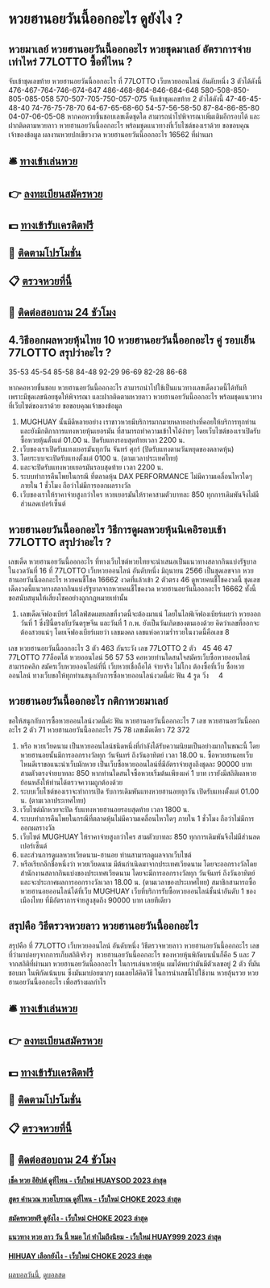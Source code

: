 # หวยฮานอยวันนี้ออกอะไร ดูยังไง ?
## หวยมาเลย์ หวยฮานอยวันนี้ออกอะไร หวยชุดมาเลย์ อัตราการจ่ายเท่าไหร่ 77LOTTO ซื้อที่ไหน ?
จับเข้าชุดเลขท้าย หวยฮานอยวันนี้ออกอะไร ที่ 77LOTTO เว็บหวยออนไลน์ อันดับหนึ่ง 3 ตัวได้ดังนี้
476-467-764-746-674-647
486-468-864-846-684-648
580-508-850-805-085-058
570-507-705-750-057-075
จับเข้าชุดเลขท้าย 2 ตัวได้ดังนี้
47-46-45-48-40
74-76-75-78-70
64-67-65-68-60
54-57-56-58-50
87-84-86-85-80
04-07-06-05-08
หากคอหวยชื่นชอบเลขเด็ดชุดใด สามารถนำไปพิจารณาเพิ่มเติมอีกรอบได้ และฝากติดตามหวยลาว หวยฮานอยวันนี้ออกอะไร พร้อมชุดแนวทางที่เว็บไซต์ของเราด้วย
ขอขอบคุณเจ้าของข้อมูล
ผลงานหวยปกเขียวงวด หวยฮานอยวันนี้ออกอะไร 16562 ที่ผ่านมา


## 🛎 [ทางเข้าเล่นหวย](https://bit.ly/3BG5bNw)
## 👉 [ลงทะเบียนสมัครหวย](https://bit.ly/3BG5bNw)
## 💵 [ทางเข้ารับเครดิตฟรี](https://bit.ly/3C3mvgS)
## 👑 [ติดตามโปรโมชั่น](https://bit.ly/3C3mvgS)
## 📋 [ตรวจหวยที่นี้](https://bit.ly/3C3mvgS)
## 📱 [ติดต่อสอบถาม 24 ชัวโมง](https://bit.ly/3C3mvgS)

## 4.วิธีออกผลหวยหุ้นไทย 10 หวยฮานอยวันนี้ออกอะไร คู่ รอบเย็น 77LOTTO สรุปว่าอะไร ?
35-53
45-54
85-58
84-48
92-29
96-69
82-28
86-68

หากคอหวยชื่นชอบ หวยฮานอยวันนี้ออกอะไร สามารถนำไปใช้เป็นแนวทางเลขเด็ดงวดนี้ได้ทันที เพราะมีชุดเลขน้อยชุดให้พิจารณา และฝากติดตามหวยลาว หวยฮานอยวันนี้ออกอะไร พร้อมชุดแนวทางที่เว็บไซต์ของเราด้วย
ขอขอบคุณเจ้าของข้อมูล
1. MUGHUAY นั้นมีดีหลายอย่าง เราชาวหวยมีบริการมากมายหลายอย่างที่คอยให้บริการทุกท่าน และยังมีกติกาการแทงหวยหุ้นเยอรมัน ที่สามารถทำความเข้าใจได้ง่ายๆ โดยเว็บไซต์ของเราเปิดรับซื้อหวยหุ้นตั้งแต่ 01.00 น. ปิดรับแทงรอบสุดท้ายเวลา 2200 น.
2. เว็บของเราเปิดรับแทงเยอรมันทุกวัน จันทร์ ศุกร์ (ปิดรับแทงตามวันหยุดของตลาดหุ้น)
3. โดยระบบจะเปิดรับแทงตั้งแต่ 0100 น. (ตามเวลาประเทศไทย)
4. และจะปิดรับแทงหวยเยอรมันรอบสุดท้าย เวลา 2200 น.
5. ระบบทำการคืนโพยในกรณี ที่ตลาดหุ้น DAX PERFORMANCE ไม่มีความเคลื่อนไหวใดๆ ภายใน 1 ชั่วโมง ถือว่าไม่มีการออกผลรางวัล
6. เว็บของเราให้ราคาจ่ายสูงกว่าใคร หวยเยอรมันให้ราคาสามตัวบาทละ 850 ทุกการเดิมพันจึงไม่มีส่วนลดเปอร์เซ็นต์

## หวยฮานอยวันนี้ออกอะไร วิธีการดูผลหวยหุ้นนิเคอิรอบเช้า 77LOTTO สรุปว่าอะไร ?
เลขเด็ด หวยฮานอยวันนี้ออกอะไร ที่ทางเว็บไซต์หวยไทยจะนำเสนอเป็นแนวทางสลากกินแบ่งรัฐบาลในงวดวันที่ 16 ที่ 77LOTTO เว็บหวยออนไลน์ อันดับหนึ่ง มิถุนายน 2566 เป็นชุดเลขจาก หวยฮานอยวันนี้ออกอะไร หวยคนชี้โชค 16662 งวดที่แล้วเข้า 2 ตัวตรง 46 ดูหวยคนชี้โชคงวดนี้ ชุดเลขเด็ดงวดนี้แนวทางสลากกินแบ่งรัฐบาลจากหวยคนชี้โชคงวด หวยฮานอยวันนี้ออกอะไร 16662 ทั้งนี้ขอสนับสนุนให้เสี่ยงโชคอย่างถูกกฎหมายเท่านั้น
1. เลขเด็ดเจ๊ฟองเบียร์ ได้ไลฟ์สดเผยเลขที่งวดนี้จะต้องมาแน่ โดยในไลฟ์เจ๊ฟองเบียร์เผยว่า หวยออกวันที่ 1 ซึ่งปีนี้ตรงกับวันตรุษจีน และวันที่ 1 ก.พ. ยังเป็นวันเกิดของตนเองด้วย คิดว่าเลขที่ออกจะต้องสวยแน่ๆ โดยเจ๊ฟองเบียร์เผยว่า เลขมงคล เลขแห่งความร่ำรวยในงวดนี้คือเลข 8

เลข หวยฮานอยวันนี้ออกอะไร 3 ตัว 463
กันระวัง
เลข 77LOTTO 2 ตัว   45 46 47 77LOTTO 77ล็อตโต้ หวยออนไลน์ 56 57 53
คอหวยท่านใดสนใจสมัครเว็บซื้อหวยออนไลน์ สามารถคลิก สมัครเว็บหวยออนไลน์ที่นี่ เว็บหวยเชื่อถือได้ จ่ายจริง ไม่โกง ต้องซื้อที่เว็บ ซื้อหวยออนไลน์ ทางเว็บขอให้ทุกท่านสนุกกับการซื้อหวยออนไลน์งวดนี้ค่ะ
ฟัน 4
รูด วิ่ง     4

## หวยฮานอยวันนี้ออกอะไร กติกาหวยมาเลย์
ขอให้สนุกกับการซื้อหวยออนไลน์งวดนี้ค่ะ
ฟัน หวยฮานอยวันนี้ออกอะไร 7
เลข หวยฮานอยวันนี้ออกอะไร 2 ตัว 71 หวยฮานอยวันนี้ออกอะไร 75 78
เลขเม็ดเดียว 72 372
1. หรือ หวยเวียดนาม เป็นหวยออนไลน์ชนิดหนึ่งที่กำลังได้รับความนิยมเป็นอย่างมากในขณะนี้ โดยหวยฮานอยนั้นมีการออกรางวัลทุก วันจันทร์ ถึงวันอาทิตย์ เวลา 18.00 น. ซื้อหวยฮานอยเว็บไหนดีเราขอแนะนำเว็บมักหวย เป็นเว็บซื้อหวยออนไลน์ที่มีอัตราจ่ายสูงถึงชุดละ 90000 บาท สามตัวตรงจ่ายบาทละ 850 หากท่านใดสนใจซื้อหวยเริ่มต้นเพียงแค่ 1 บาท เรายังมีสถิติผลหวยย้อนหลังให้ท่านได้ตรวจความถูกต้องด้วย
2. ระบบเว็บไซต์ของเราจะทำการเปิด รับการเดิมพันแทงหวยฮานอยทุกวัน เปิดรับแทงตั้งแต่ 01.00 น. (ตามเวลาประเทศไทย)
3. เว็บไซต์มักหวยจะปิด รับแทงหวยฮานอยรอบสุดท้าย เวลา 1800 น.
4. ระบบทำการคืนโพยในกรณีที่ตลาดหุ้นไม่มีความเคลื่อนไหวใดๆ ภายใน 1 ชั่วโมง ถือว่าไม่มีการออกผลรางวัล
5. เว็บไซต์ MUGHUAY ให้ราคาจ่ายสูงกว่าใคร สามตัวบาทละ 850 ทุกการเดิมพันจึงไม่มีส่วนลดเปอร์เซ็นต์
6. และส่วนการดูผลหวยเวียดนาม-ฮานอย ท่านสามารถดูผลจากเว็บไซต์
7. หรือเรียกอีกชื่อหนึ่งว่า หวยเวียดนาม มีต้นกำเนิดมาจากประเทศเวียดนาม โดยจะออกรางวัลโดยสำนักงานสลากกินแบ่งของประเทศเวียดนาม โดยจะมีการออกรางวัลทุก วันจันทร์ ถึงวันอาทิตย์ และจะประกาศผลการออกรางวัลเวลา 18.00 น. (ตามเวลาของประเทศไทย) สมาชิกสามารถซื้อหวยฮานอยออนไลน์ได้ที่เว็บ MUGHUAY เว็บที่บริการรับซื้อหวยออนไลน์ชั้นนำอันดับ 1 ของเมืองไทย ที่มีอัตราการจ่ายสูงสุดถึง 90000 บาท เลยทีเดียว

## สรุปคือ วิธีตรวจหวยลาว หวยฮานอยวันนี้ออกอะไร
สรุปคือ ที่ 77LOTTO เว็บหวยออนไลน์ อันดับหนึ่ง วิธีตรวจหวยลาว หวยฮานอยวันนี้ออกอะไร เลขที่ว่ามาบ่อยๆจากการเก็บสถิติจริงๆ  หวยฮานอยวันนี้ออกอะไร ของหวยหุ้นพิกัดบนนั่นก็คือ 5 และ 7
จากสถิติที่ผ่านมา หวยฮานอยวันนี้ออกอะไร ในการเล่นหวยหุ้น ผมได้พบว่ามันมีตัวเลขอยู่ 2 ตัว ที่มันชอบมา ในพิกัดเน้นบน ซึ่งมันมาบ่อยมากๆ ผมเลยได้คิดวิธี ในการนำเลขนี้ไปใช้งาน หวยลุ้นรวย หวยฮานอยวันนี้ออกอะไร เพื่อสร้างผลกำไร

## 🛎 [ทางเข้าเล่นหวย](https://bit.ly/3BG5bNw)
## 👉 [ลงทะเบียนสมัครหวย](https://bit.ly/3BG5bNw)
## 💵 [ทางเข้ารับเครดิตฟรี](https://bit.ly/3C3mvgS)
## 👑 [ติดตามโปรโมชั่น](https://bit.ly/3C3mvgS)
## 📋 [ตรวจหวยที่นี้](https://bit.ly/3C3mvgS)
## 📱 [ติดต่อสอบถาม 24 ชัวโมง](https://bit.ly/3C3mvgS)

#### [เช็ค หวย อียิปต์ ดูที่ไหน - เว็บใหม่ HUAYSOD 2023 ล่าสุด](https://atom.io/themes/เช็ค%20หวย%20อียิปต์%20ดูที่ไหน%20-%20เว็บใหม่%20huaysod%202023%20ล่าสุด)
#### [สูตร คำนวณ หวยโบราณ ดูที่ไหน - เว็บใหม่ CHOKE 2023 ล่าสุด](https://atom.io/themes/สูตร%20คำนวณ%20หวยโบราณ%20ดูที่ไหน%20-%20เว็บใหม่%20choke%202023%20ล่าสุด)
#### [สมัครหวยฟรี ดูยังไง - เว็บใหม่ CHOKE 2023 ล่าสุด](https://atom.io/themes/สมัครหวยฟรี%20ดูยังไง%20-%20เว็บใหม่%20choke%202023%20ล่าสุด)
#### [แนวทาง หวย ลาว วัน นี้ หมอ ไก่ ทำไมถึงนิยม - เว็บใหม่ HUAY999 2023 ล่าสุด](https://atom.io/themes/แนวทาง%20หวย%20ลาว%20วัน%20นี้%20หมอ%20ไก่%20ทำไมถึงนิยม%20-%20เว็บใหม่%20huay999%202023%20ล่าสุด)
#### [HIHUAY เลือกยังไง - เว็บใหม่ CHOKE 2023 ล่าสุด](https://atom.io/themes/hihuay%20เลือกยังไง%20-%20เว็บใหม่%20choke%202023%20ล่าสุด)

[ผลบอลวันนี้](https://siamsport.tv "ผลบอลวันนี้"), [ดูบอลสด](https://siamsport.tv/ดูบอลสด "ดูบอลสด")